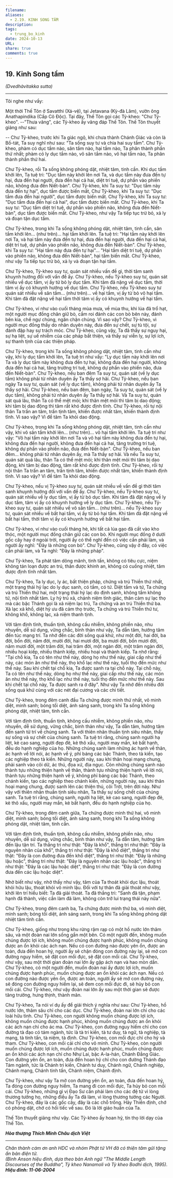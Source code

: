 ```yaml
---
filename: 
aliases:
  - 2.19. KINH SONG TẦM
description: 
tags:
  - trung_bo_kinh
date: 2024-10-13
URL: 
share: true
comments: true
---
```

## 19. Kinh Song tầm  
_(Dvedhàvitakka sutta)_

---

Tôi nghe như vầy:

Một thời Thế Tôn ở Savatthi (Xá-vệ), tại Jetavana (Kỳ-đà Lâm), vườn ông Anathapindika (Cấp Cô Ðộc). Tại đây, Thế Tôn gọi các Tỷ-kheo: "Chư Tỷ-kheo". --"Thưa vâng", các Tỷ-kheo ấy vâng đáp Thế Tôn. Thế Tôn thuyết giảng như sau:

-- Chư Tỷ-kheo, trước khi Ta giác ngộ, khi chưa thành Chánh Giác và còn là Bồ-tát, Ta suy nghĩ như sau: "Ta sống suy tư và chia hai suy tầm". Chư Tỷ-kheo, phàm có dục tầm nào, sân tầm nào, hại tầm nào, Ta phân thành phần thứ nhất; phàm có ly dục tầm nào, vô sân tầm nào, vô hại tầm nào, Ta phân thành phần thứ hai.

Chư Tỷ-kheo, rồi Ta sống không phóng dật, nhiệt tâm, tinh cần. Khi dục tầm khởi lên, Ta tuệ tri: "Dục tầm này khởi lên nơi Ta, và dục tầm này đưa đến tự hại, đưa đến hại người, đưa đến hại cả hai, diệt trí tuệ, dự phần vào phiền não, không đưa đến Niết-bàn". Chư Tỷ-kheo, khi Ta suy tư: "Dục tầm này đưa đến tự hại", dục tầm được biến mất, Chư Tỷ-kheo, khi Ta suy tư: "Dục tầm đưa đến hại người", dục tầm được biến mất. Chư Tỷ-kheo, khi Ta suy tư: "Dục tầm đưa đến hại cả hai", dục tầm được biến mất. Chư Tỷ-kheo, khi Ta suy tư: "Dục tầm diệt trí tuệ, dự phần vào phiền não, không đưa đến Niết-bàn", dục tầm được biến mất. Chư Tỷ-kheo, như vậy Ta tiếp tục trừ bỏ, xả ly và đoạn tận dục tầm.

Chư Tỷ-kheo, trong khi Ta sống không phóng dật, nhiệt tâm, tinh cần, sân tầm khởi lên... (như trên)... hại tầm khởi lên. Ta tuệ tri: "Hại tầm này khởi lên nơi Ta, và hại tầm này đưa đến tự hại, đưa đến hại người, đưa đến hại cả hai, diệt trí tuệ, dự phần vào phiền não, không đưa đến Niết-bàn". Chư Tỷ-kheo, khi Ta suy tư: "Hại tầm này đưa đến tự hại"... "Hại tầm diệt trí tuệ, dự phần vào phiền não, không đưa đến Niết-bàn", hại tầm biến mất. Chư Tỷ-kheo, như vậy Ta tiếp tục trừ bỏ, xả ly và đoạn tận hại tầm.

Chư Tỷ-kheo, Tỷ-kheo suy tư, quán sát nhiều vấn đề gì, thời tâm sanh khuynh hướng đối với vấn đề ấy. Chư Tỷ-kheo, nếu Tỷ-kheo suy tư, quán sát nhiều về dục tầm, vị ấy từ bỏ ly dục tầm. Khi tâm đã nặng về dục tầm, thời tâm vị ấy có khuynh hướng về dục tầm. Chư Tỷ-kheo, nếu Tỷ-kheo suy tư quán sát nhiều về sân tầm... (như trên)... về hại tầm, vị ấy từ bỏ vô hại tầm. Khi tâm đã đặt nặng về hại tầm thời tâm vị ấy có khuynh hướng về hại tầm.

Chư Tỷ-kheo, ví như vào cuối tháng mùa mưa, về mùa thu, khi lúa đã trổ hạt, một người mục đồng chăn giữ bò, cầm roi đánh các con bò bên này, đánh bên kia, chế ngự chúng, ngăn chận chúng. Vì sao vậy? Chư Tỷ-kheo, vì người mục đồng thấy do nhân duyên này, đưa đến sự chết, sự tù tội, sự đánh đập hay sự trách móc. Chư Tỷ-kheo, cũng vậy, Ta đã thấy sự nguy hại, sự hạ liệt, sự uế nhiễm của các pháp bất thiện, và thấy sự viễn ly, sự lợi ích, sự thanh tịnh của các thiện pháp.

Chư Tỷ-kheo, trong khi Ta sống không phóng dật, nhiệt tâm, tinh cần như vậy, khi ly dục tầm khởi lên, Ta tuệ tri như vầy: "Ly dục tầm này khởi lên nơi Ta và ly dục tầm này không đưa đến tự hại, không đưa đến hại người, không đưa đến hại cả hai, tăng trưởng trí tuệ, không dự phần vào phiền não, đưa đến Niết-bàn". Chư Tỷ-kheo, nếu ban đêm Ta suy tư, quán sát (về ly dục tầm) không phải từ nhân duyên ấy Ta thấy sợ hãi. Chư Tỷ-kheo, nếu ban ngày Ta suy tư, quán sát (về ly dục tầm), không phải từ nhân duyên ấy Ta thấy sợ hãi. Chư Tỷ-kheo, nếu ban đêm, ban ngày, Ta suy tư, quán sát (về ly dục tầm), không phải từ nhân duyên ấy Ta thấy sợ hãi. Và Ta suy tư, quán sát quá lâu, thân Ta có thể mệt mỏi; khi thân mệt mỏi thì tâm bị dao động; khi tâm bị dao động thì tâm rất khó được định tĩnh. Chư Tỷ-kheo, rồi tự nội thân Ta trấn an tâm, trấn tịnh tâm, khiến được nhất tâm, khiến thành định tĩnh. Vì sao vậy? Vì để tâm Ta khỏi dao động.

Chư Tỷ-kheo, trong khi Ta sống không phóng dật, nhiệt tâm, tinh cần như vậy, khi vô sân tầm khởi lên... (như trên)... vô hại tầm khởi lên. Ta tuệ tri như vậy: "Vô hại tầm này khởi lên nơi Ta và vô hại tầm này không đưa đến tự hại, không đưa đến hại người, không đưa đến hại cả hai, tăng trưởng trí tuệ, không dự phần vào phiền não, đưa đến Niết-bàn". Chư Tỷ-kheo, nếu ban đêm... không phải từ nhân duyên ấy, mà Ta thấy sợ hãi. Và nếu Ta suy tư, quán sát quá lâu, thân Ta có thể mệt mỏi; khi thân mệt mỏi thì tâm bị dao động, khi tâm bị dao động, tâm rất khó được định tĩnh. Chư Tỷ-kheo, rồi tự nội thân Ta trấn an tâm, trấn tịnh tâm, khiến được nhất tâm, khiến thành định tĩnh. Vì sao vậy? Vì để tâm Ta khỏi dao động.

Chư Tỷ-kheo, nếu vị Tỷ-kheo suy tư, quán sát nhiều về vấn đề gì thời tâm sanh khuynh hướng đối với vấn đề ấy. Chư Tỷ-kheo, nếu Tỷ-kheo suy tư, quán sát nhiều về ly dục tầm, vị ấy từ bỏ dục tầm. Khi tâm đã đặt nặng về ly dục tầm, tâm vị ấy có khuynh hướng về ly dục tầm. Chư Tỷ-kheo, nếu Tỷ-kheo suy tư, quán sát nhiều về vô sân tầm... (như trên)... nếu Tỷ-kheo suy tư, quán sát nhiều về bất hại tầm, vị ấy từ bỏ hại tầm. Khi tâm đã đặt nặng về bất hại tầm, thời tâm vị ấy có khuynh hướng về bất hại tầm.

Chư Tỷ-kheo, ví như vào cuối tháng hè, khi tất cả lúa gạo đã cất vào kho thóc, một người mục đồng chăn giữ các con bò. Khi người mục đồng ở dưới gốc cây hay ở ngoài trời, người ấy có thể nghĩ đến có việc cần phải làm, và người ấy nghĩ: "Ðây là những con bò". Chư Tỷ-kheo, cũng vậy ở đây, có việc cần phải làm, và Ta nghĩ: "Ðây là những pháp".

Chư Tỷ-kheo, Ta phát tâm dõng mãnh, tinh tấn, không có tiêu cực, niệm không tán loạn được an trú, thân được khinh an, không có cuồng nhiệt, tâm được định tĩnh nhất tâm.

Chư Tỷ-kheo, Ta ly dục, ly ác, bất thiện pháp, chứng và trú Thiền thứ nhất, một trạng thái hỷ lạc do ly dục sanh, có tầm, có tứ. Diệt tầm và tứ, Ta chứng và trú Thiền thứ hai, một trạng thái hỷ lạc do định sanh, không tầm không tứ, nội tĩnh nhất tâm. Ly hỷ trú xả, chánh niệm tỉnh giác, thân cảm sự lạc thọ mà các bậc Thánh gọi là xả niệm lạc trú, Ta chứng và an trú Thiền thứ ba. Xả lạc xả khổ, diệt hỷ ưu đã cảm thọ trước, Ta chứng và trú Thiền thứ tư, không khổ, không lạc, xả niệm thanh tịnh.

Với tâm định tĩnh, thuần tịnh, không cấu nhiễm, không phiền não, nhu nhuyến, dễ sử dụng, vững chắc, bình thản như vậy, Ta dẫn tâm, hướng tâm đến túc mạng trí. Ta nhớ đến các đời sống quá khứ, như một đời, hai đời, ba đời, bốn đời, năm đời, mười đời, hai mươi đời, ba mươi đời, bốn mươi đời, năm mươi đời, một trăm đời, hai trăm đời, một ngàn đời, một trăm ngàn đời, nhiều hoại kiếp, nhiều thành kiếp, nhiều hoại và thành kiếp. Ta nhớ rằng: "Tại chỗ kia, Ta có tên như thế này, dòng họ như thế này, giai cấp như thế này, các món ăn như thế này, thọ khổ lạc như thế này, tuổi thọ đến mức như thế này. Sau khi chết tại chỗ kia, Ta được sanh ra tại chỗ này. Tại chỗ này, Ta có tên như thế này, dòng họ như thế này, giai cấp như thế này, các món ăn như thế này, thọ khổ lạc như thế này, tuổi thọ đến mức như thế này. Sau khi chết tại chỗ này, Ta được sanh ra ở đây". Như vậy Ta nhớ đến nhiều đời sống quá khứ cùng với các nét đại cương và các chi tiết.

Chư Tỷ-kheo, trong đêm canh đầu Ta chứng được minh thứ nhất, vô minh diệt, minh sanh; bóng tối diệt, ánh sáng sanh, trong khi Ta sống không phóng dật, nhiệt tâm, tinh cần.

Với tâm định tĩnh, thuần tịnh, không cấu nhiễm, không phiền não, nhu nhuyến, dễ sử dụng, vững chắc, bình thản như vậy, Ta dẫn tâm, hướng tâm đến sanh tử trí về chúng sanh. Ta với thiên nhãn thuần tịnh siêu nhân, thấy sự sống và sự chết của chúng sanh. Ta tuệ tri rằng, chúng sanh người hạ liệt, kẻ cao sang, người đẹp đẽ, kẻ thô xấu, người may mắn, kẻ bất hạnh, đều do hạnh nghiệp của họ. Những chúng sanh làm những ác hạnh về thân, ác hạnh về lời nói, ác hạnh về ý, phỉ báng các bậc Thánh, theo tà kiến, tạo các nghiệp theo tà kiến. Những người này, sau khi thân hoại mạng chung, phải sanh vào cõi dữ, ác thú, đọa xứ, địa ngục. Còn những chúng sanh nào thành tựu những thiện hạnh về thân, thành tựu những thiện hạnh về lời nói, thành tựu những thiện hạnh về ý, không phỉ báng các bậc Thánh, theo chánh kiến, tạo các nghiệp theo chánh kiến, những người này, sau khi thân hoại mạng chung, được sanh lên các thiện thú, cõi Trời, trên đời này. Như vậy với thiên nhãn thuần tịnh siêu nhân, Ta thấy sự sống chết của chúng sanh. Ta tuệ tri rằng, chúng sanh, người hạ liệt, kẻ cao sang, người đẹp đẽ, kẻ thô xấu, người may mắn, kẻ bất hạnh, đều do hạnh nghiệp của họ.

Chư Tỷ-kheo, trong đêm canh giữa, Ta chứng được minh thứ hai, vô minh diệt, minh sanh; bóng tối diệt, ánh sáng sanh, trong khi Ta sống không phóng dật, nhiệt tâm, tinh cần.

Với tâm định tĩnh, thuần tịnh, không cấu nhiễm, không phiền não, nhu nhuyến, dễ sử dụng, vững chắc, bình thản như vậy, Ta dẫn tâm, hướng tâm đến lậu tận trí. Ta thắng tri như thật: "Ðây là khổ", thắng tri như thật: "Ðây là nguyên nhân của khổ", thắng tri như thật: "Ðây là khổ diệt", thắng tri như thật: "Ðây là con đường đưa đến khổ diệt", thắng tri như thật: "Ðây là những lậu hoặc", thắng tri như thật: "Ðây là nguyên nhân các lậu hoặc", thắng tri như thật: "Ðây là các lậu hoặc diệt", thắng tri như thật: "Ðây là con đường đưa đến các lậu hoặc diệt".

Nhờ biết như vậy, nhờ thấy như vậy, tâm của Ta thoát khỏi dục lậu, thoát khỏi hữu lậu, thoát khỏi vô minh lậu. Ðối với tự thân đã giải thoát như vậy, khởi lên trí hiểu biết: Ta đã giải thoát. Ta đã thắng tri: "Sanh đã tận, phạm hạnh đã thành, việc cần làm đã làm, không còn trở lui trạng thái này nữa".

Chư Tỷ-kheo, trong đêm canh ba, Ta chứng được minh thứ ba, vô minh diệt, minh sanh; bóng tối diệt, ánh sáng sanh, trong khi Ta sống không phóng dật nhiệt tâm tinh cần.

Chư Tỷ-kheo, giống như trong khu rừng rậm rạp có một hồ nước lớn thâm sâu, và một đoàn nai lớn sống gần một bên. Có một người đến, không muốn chúng được lợi ích, không muốn chúng được hạnh phúc, không muốn chúng được an ổn khỏi các ách nạn. Nếu có con đường nào được yên ổn, được an toàn, đưa đến hoan hỷ, người ấy sẽ chận đóng con đường này lại, sẽ mở con đường nguy hiểm, sẽ đặt con mồi đực, sẽ đặt con mồi cái. Chư Tỷ-kheo, như vậy, sau một thời gian đoàn nai lớn ấy gặp ách nạn và hao mòn dần. Chư Tỷ-kheo, có một người đến, muốn đoàn nai ấy được lợi ích, muốn chúng được hạnh phúc, muốn chúng được an ổn khỏi các ách nạn. Nếu có con đường nào được yên ổn, được an toàn, người ấy sẽ mở con đường này, sẽ đóng con đường nguy hiểm lại, sẽ đem con mồi đực đi, sẽ hủy bỏ con mồi cái. Chư Tỷ-kheo, như vậy đoàn nai lớn ấy sau một thời gian sẽ được tăng trưởng, hưng thịnh, thành mãn.

Chư Tỷ-kheo, Ta nói ví dụ ấy để giải thích ý nghĩa như sau: Chư Tỷ-kheo, hồ nước lớn, thâm sâu chỉ cho các dục. Chư Tỷ-kheo, đoàn nai lớn chỉ cho các loài hữu tình. Chư Tỷ-kheo, con người không muốn chúng được lợi ích, không muốn chúng được hạnh phúc, không muốn chúng được an ổn khỏi các ách nạn chỉ cho ác ma. Chư Tỷ-kheo, con đường nguy hiểm chỉ cho con đường tà đạo có tám ngành, tức là tà tri kiến, tà tư duy, tà ngữ, tà nghiệp, tà mạng, tà tinh tấn, tà niệm, tà định. Chư Tỷ-kheo, con mồi đực chỉ cho hỷ và tham. Chư Tỷ-kheo, con mồi cái chỉ cho vô minh. Chư Tỷ-kheo, còn người muốn chúng được lợi ích, muốn chúng được hạnh phúc, muốn chúng được an ổn khỏi các ách nạn chỉ cho Như Lai, bậc A-la-hán, Chánh Ðẳng Giác. Con đường yên ổn, an toàn, đưa đến hoan hỷ chỉ cho con đường Thánh đạo Tám ngành, tức là Chánh tri kiến, Chánh tư duy, Chánh ngữ, Chánh nghiệp, Chánh mạng, Chánh tinh tấn, Chánh niệm, Chánh định.

Chư Tỷ-kheo, như vậy Ta mở con đường yên ổn, an toàn, đưa đến hoan hỷ, Ta đóng con đường nguy hiểm, Ta mang đi con mồi đực, Ta hủy bỏ con mồi cái. Chư Tỷ-kheo, những gì vị Ðạo Sư cần phải làm cho các đệ tử vì lòng thương tưởng họ, những điều ấy Ta đã làm, vì lòng thương tưởng các Người. Chư Tỷ-kheo, đây là các gốc cây, đây là các chỗ trống. Hãy Thiền định, chớ có phóng dật, chớ có hối tiếc về sau. Ðó là lời giáo huấn của Ta.

Thế Tôn thuyết giảng như vậy. Các Tỷ-kheo ấy hoan hỷ, tín thọ lời dạy của Thế Tôn.

**_Hòa thượng Thích Minh Châu dịch Việt_**

---

_Chân thành cám ơn anh HDC và nhóm Phật tử VH đã có thiện tâm gửi tặng ấn bản điện tử.  
(Bình Anson hiệu đính, dựa theo bản Anh ngữ "The Middle Length Discourses of the Buddha", Tỳ kheo Nanamoli và Tỳ kheo Bodhi dịch, 1995).  
**Hiệu đính: 11-06-2004**_